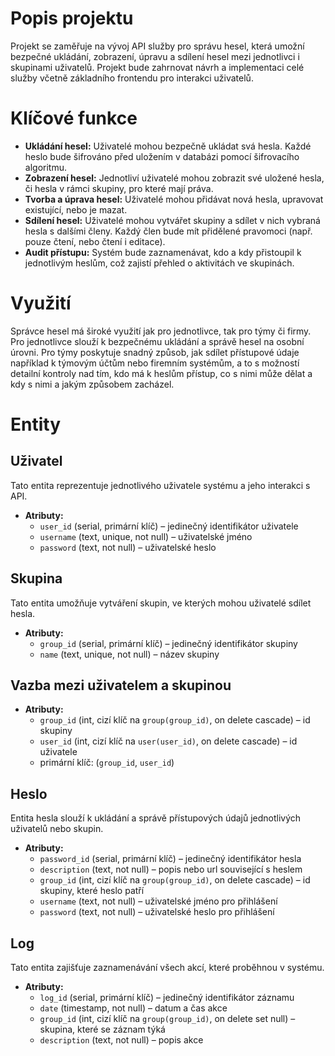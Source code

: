 # Popis projektu

Projekt se zaměřuje na vývoj API služby pro správu hesel, která umožní bezpečné ukládání, zobrazení, úpravu a sdílení hesel mezi jednotlivci i skupinami uživatelů. Projekt bude zahrnovat návrh a implementaci celé služby včetně základního frontendu pro interakci uživatelů.

# Klíčové funkce  

- **Ukládání hesel:** Uživatelé mohou bezpečně ukládat svá hesla. Každé heslo bude šifrováno před uložením v databázi pomocí šifrovacího algoritmu.  
- **Zobrazení hesel:** Jednotliví uživatelé mohou zobrazit své uložené hesla, či hesla v rámci skupiny, pro které mají práva.
- **Tvorba a úprava hesel:** Uživatelé mohou přidávat nová hesla, upravovat existující, nebo je mazat.  
- **Sdílení hesel:** Uživatelé mohou vytvářet skupiny a sdílet v nich vybraná hesla s dalšími členy. Každý člen bude mít přidělené pravomoci (např. pouze čtení, nebo čtení i editace). 
- **Audit přístupu:** Systém bude zaznamenávat, kdo a kdy přistoupil k jednotlivým heslům, což zajistí přehled o aktivitách ve skupinách.  

# Využití  

Správce hesel má široké využití jak pro jednotlivce, tak pro týmy či firmy.  
Pro jednotlivce slouží k bezpečnému ukládání a správě hesel na osobní úrovni. 
Pro týmy poskytuje snadný způsob, jak sdílet přístupové údaje například k týmovým účtům nebo firemním systémům, a to s možností detailní kontroly nad tím, kdo má k heslům přístup, co s nimi může dělat a kdy s nimi a jakým způsobem zacházel.  

# Entity

## Uživatel

Tato entita reprezentuje jednotlivého uživatele systému a jeho interakci s API.  
- **Atributy:**  
  - `user_id` (serial, primární klíč) – jedinečný identifikátor uživatele
  - `username` (text, unique, not null) – uživatelské jméno
  - `password` (text, not null) – uživatelské heslo

## Skupina 

Tato entita umožňuje vytváření skupin, ve kterých mohou uživatelé sdílet hesla. 
- **Atributy:**
  - `group_id` (serial, primární klíč) – jedinečný identifikátor skupiny
  - `name` (text, unique, not null) – název skupiny

## Vazba mezi uživatelem a skupinou
- **Atributy:**
  - `group_id` (int, cizí klíč na `group(group_id)`, on delete cascade) – id skupiny
  - `user_id` (int, cizí klíč na `user(user_id)`, on delete cascade) – id uživatele
  - primární klíč: (`group_id`, `user_id`)

## Heslo

Entita hesla slouží k ukládání a správě přístupových údajů jednotlivých uživatelů nebo skupin.  
- **Atributy:**  
  - `password_id` (serial, primární klíč) – jedinečný identifikátor hesla
  - `description` (text, not null) – popis nebo url související s heslem
  - `group_id` (int, cizí klíč na `group(group_id)`, on delete cascade) – id skupiny, které heslo patří
  - `username` (text, not null) – uživatelské jméno pro přihlášení
  - `password` (text, not null) – uživatelské heslo pro přihlášení

## Log

Tato entita zajišťuje zaznamenávání všech akcí, které proběhnou v systému.  
- **Atributy:**
  - `log_id` (serial, primární klíč) – jedinečný identifikátor záznamu
  - `date` (timestamp, not null) – datum a čas akce
  - `group_id` (int, cizí klíč na `group(group_id)`, on delete set null) – skupina, které se záznam týká
  - `description` (text, not null) – popis akce